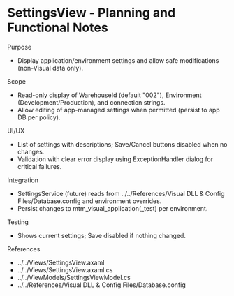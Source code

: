 # SettingsView - Planning and Functional Notes

Purpose
- Display application/environment settings and allow safe modifications (non-Visual data only).

Scope
- Read-only display of WarehouseId (default "002"), Environment (Development/Production), and connection strings.
- Allow editing of app-managed settings when permitted (persist to app DB per policy).

UI/UX
- List of settings with descriptions; Save/Cancel buttons disabled when no changes.
- Validation with clear error display using ExceptionHandler dialog for critical failures.

Integration
- SettingsService (future) reads from ../../References/Visual DLL & Config Files/Database.config and environment overrides.
- Persist changes to mtm_visual_application(_test) per environment.

Testing
- Shows current settings; Save disabled if nothing changed.

References
- ../../Views/SettingsView.axaml
- ../../Views/SettingsView.axaml.cs
- ../../ViewModels/SettingsViewModel.cs
- ../../References/Visual DLL & Config Files/Database.config

